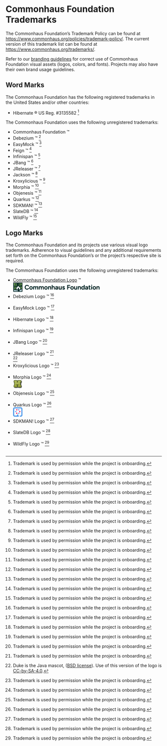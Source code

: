 # Commonhaus Foundation Trademarks

The Commonhaus Foundation’s Trademark Policy can be found at <https://www.commonhaus.org/policies/trademark-policy/>.
The current version of this trademark list can be found at <https://www.commonhaus.org/trademarks/>.

Refer to our [branding guidelines](https://www.commonhaus.org/about/branding.html) for correct use of Commonhaus Foundation visual assets (logos, colors, and fonts). Projects may also have their own brand usage guidelines.

## Word Marks

The Commonhaus Foundation has the following registered trademarks in the United States and/or other countries:

- Hibernate &reg; US Reg. #3135582 [^1]

<!--
The Commonhaus Foundation has registrations pending for the following trademarks:

- TBD
-->

The Commonhaus Foundation uses the following unregistered trademarks:

- Commonhaus Foundation &trade;
- Debezium &trade; [^1]
- EasyMock &trade; [^1]
- Feign &trade; [^1]
- Infinispan &trade; [^1]
- JBang &trade; [^1]
- JReleaser &trade; [^1]
- Jackson &trade; [^1]
- Kroxylicious &trade; [^1]
- Morphia &trade; [^1]
- Objenesis &trade; [^1]
- Quarkus &trade; [^1]
- SDKMAN! &trade; [^1]
- SlateDB &trade; [^1]
- WildFly &trade; [^1]

## Logo Marks

The Commonhaus Foundation and its projects use various visual logo trademarks. Adherence to visual guidelines and any additional requirements set forth on the Commonhaus Foundation’s or the project’s respective site is required.

<!--
The following logo marks are registered or have pending registrations in the United States and/or other countries:

- TBD
-->

The Commonhaus Foundation uses the following unregistered trademarks:

- [Commonhaus Foundation Logo](https://github.com/commonhaus/artwork/blob/main/foundation/brand/README.md) &trade;  
    <img src="https://github.com/commonhaus/artwork/blob/main/foundation/brand/svg/CF_logo_horizontal_single_default.svg?raw=true" alt="" height="30" />
- Debezium Logo &trade; [^1]  
    <img src="https://debezium.io/assets/images/color_black_debezium_type_600px.svg" alt="" height="30" />
- EasyMock Logo &trade; [^1]  
  <img src="https://github.com/easymock/easymock/blob/master/website/img/easymock-logo-md.png?raw=true" alt="" height="30" />
- Hibernate Logo &trade; [^1]  
    <img src="https://github.com/hibernate/hibernate.org/blob/production/images/hibernate-logo.svg?raw=true" alt="" height="30" />
- Infinispan Logo &trade; [^1]  
    <img src="https://raw.githubusercontent.com/infinispan/infinispan/refs/heads/main/assets/logos/infinispan_logo_rgb_lightbluedarkblue_darkblue.svg" alt="" height="30" />
- JBang Logo &trade; [^1]  
    <img src="https://www.jbang.dev/assets/images/logo.png" alt="" height="30" />
- JReleaser Logo &trade; [^1]  
    <img src="https://jreleaser.org/images/jreleaser-duke.png" alt="" height="30" />[^2]
- Kroxylicious Logo &trade; [^1]  
    <img src="https://kroxylicious.io/assets/theme/images/kroxylicious_logo_rgb_hori_default.svg" alt="" height="30" />
- Morphia Logo &trade; [^1]  
    <img src="https://github.com/MorphiaOrg/morphia-docs/blob/master/supplemental-ui/img/logo.png?raw=true" alt="" height="30" />
- Objenesis Logo &trade; [^1]  
    <img src="https://github.com/easymock/objenesis/blob/master/website/site/resources/objenesis-logo.png?raw=true" alt="" height="30" />
- Quarkus Logo &trade; [^1]  
    <img src="https://github.com/quarkusio/quarkus/blob/main/core/deployment/src/main/resources/META-INF/branding/logo.png?raw=true" alt="" height="30" />
- SDKMAN! Logo &trade; [^1]  
    <img src="https://sdkman.io/assets//img/sdk-man-small-pattern.svg" alt="" height="30" />
- SlateDB Logo &trade;  [^1]  
    <img src="https://github.com/slatedb/slatedb-website/blob/main/assets/svg/icon1.svg?raw=true" alt="" height="30" />
- WildFly Logo &trade;  [^1]  
    <img src="https://github.com/wildfly/wildfly/blob/main/docs/src/main/asciidoc/images/splash_wildflylogo_small.png?raw=true" alt="" height="30" />

[^1]: Trademark is used by permission while the project is onboarding.
[^2]: Duke is the Java mascot, ([BSD license](https://wiki.openjdk.org/display/duke/Main)). Use of this version of the logo is [CC-by-SA-4.0](https://creativecommons.org/licenses/by-sa/4.0/deed.en).
